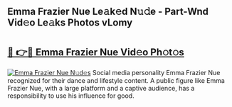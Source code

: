 ## Emma Frazier Nue Le𝚊k𝚎d N𝚞𝚍e - Part-Wnd Vid𝚎o Le𝚊ks Photos vLomy

# <h2><a href="http://fb7cy6.evod.top/?m=Emma+Frazier+Nue">🔗 👉🔴 Emma Frazier Nue Vid𝚎o Ph𝚘t𝚘s</a></h2>

[![Emma Frazier Nue N𝚞d𝚎s](https://i.imgur.com/8V9OHl7.gif)](http://fb7cy6.evod.top/?m=Emma+Frazier+Nue)
Social media personality Emma Frazier Nue recognized for their dance and lifestyle content. A public figure like Emma Frazier Nue, with a large platform and a captive audience, has a responsibility to use his influence for good. 
